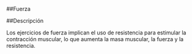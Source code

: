 ##Fuerza


##Descripción

Los ejercicios de fuerza implican el uso de resistencia para estimular la contracción muscular, lo que aumenta la masa muscular, la fuerza y la resistencia.

